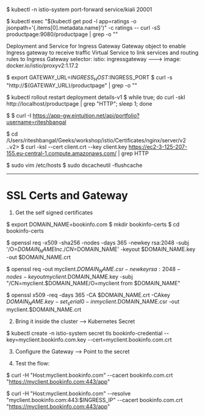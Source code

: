 $ kubectl -n istio-system port-forward service/kiali 20001

$ kubectl exec "$(kubectl get pod -l app=ratings -o jsonpath='{.items[0].metadata.name}')" -c ratings -- curl -sS productpage:9080/productpage | grep -o "<title>.*</title>"


Deployment and Service for Ingress Gateway
Gateway object to enable Ingress gateway to receive traffic
Virtual Service to link services and routing rules to Ingress Gateway
selector:
  istio: ingressgateway ---> image: docker.io/istio/proxyv2:1.17.2

$ export GATEWAY_URL=$INGRESS_HOST:$INGRESS_PORT
$ curl -s "http://${GATEWAY_URL}/productpage" | grep -o "<title>.*</title>"


$ kubectl rollout restart deployment details-v1
$ while true; do curl -skI  http://localhost/productpage | grep "HTTP"; sleep 1; done


$ 
$ curl -I https://app-gw.eintuition.net/api/portfolio?username=riteshbangal

$ cd /Users/riteshbangal/Geeks/workshop/istio/Certificates/nginx/server/v2
..v2> $ curl -ksI --cert client.crt --key client.key https://ec2-3-125-207-155.eu-central-1.compute.amazonaws.com/ | grep  HTTP


$ sudo vim /etc/hosts
$ sudo dscacheutil -flushcache

------------------------------------------------------------------------------------------
# SSL Certs and Gateway
1. Get the self signed certificates

$ export DOMAIN_NAME=bookinfo.com
$ mkdir bookinfo-certs
$ cd bookinfo-certs

$ openssl req -x509 -sha256 -nodes -days 365 -newkey rsa:2048 -subj '/O=$DOMAIN_NAME Inc./CN=$DOMAIN_NAME' -keyout $DOMAIN_NAME.key -out $DOMAIN_NAME.crt 

$ openssl req -out myclient.$DOMAIN_NAME.csr -newkey rsa:2048 -nodes -keyout myclient.$DOMAIN_NAME.key -subj "/CN=myclient.$DOMAIN_NAME/O=myclient from $DOMAIN_NAME"

$ openssl x509 -req -days 365 -CA $DOMAIN_NAME.crt -CAkey $DOMAIN_NAME.key -set_serial 0 -in myclient.$DOMAIN_NAME.csr -out myclient.$DOMAIN_NAME.crt

2. Bring it inside the cluster --> Kubernetes Secret

$ kubectl create -n istio-system secret tls bookinfo-credential --key=myclient.bookinfo.com.key --cert=myclient.bookinfo.com.crt

3. Configure the Gateway --> Point to the secret

4. Test the flow:

$ curl -H "Host:myclient.bookinfo.com" --cacert bookinfo.com.crt "https://myclient.bookinfo.com:443/app"

$ curl -H "Host:myclient.bookinfo.com" --resolve "myclient.bookinfo.com:443:$INGRESS_IP" --cacert bookinfo.com.crt "https://myclient.bookinfo.com:443/app"
